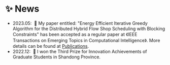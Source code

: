 <h1>✨ News</h1>
<ul>
    <li>2023.05: &nbsp;🎉 My paper entitled: "Energy Efficient Iterative Greedy Algorithm for the Distributed Hybrid Flow Shop Scheduling with Blocking Constraints" has been accepted as a regular paper at 《IEEE Transactions on Emerging Topics in Computational Intelligence》. More details can be found at <a href="#TETCI">Publications</a>.</li>
    <li>2022.12: &nbsp;🎉 I won the Third Prize for Innovation Achievements of Graduate Students in Shandong Province. </li>
</ul>
